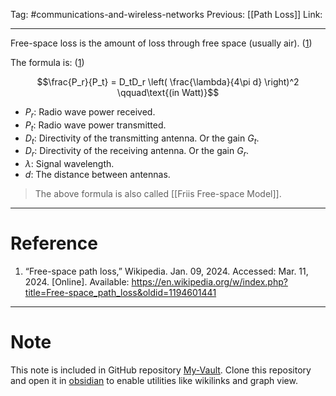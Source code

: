 Tag: #communications-and-wireless-networks 
Previous: [[Path Loss]]
Link: 

---

Free-space loss is the amount of loss through free space (usually air). (<u>1</u>)

The formula is: (<u>1</u>)

$$\frac{P_r}{P_t} = D_tD_r 
\left(
	\frac{\lambda}{4\pi d}
\right)^2 \qquad\text{(in Watt)}$$

- $P_r$: Radio wave power received.
- $P_t$: Radio wave power transmitted.
- $D_t$: Directivity of the transmitting antenna. Or the gain $G_t$.
- $D_r$: Directivity of the receiving antenna. Or the gain $G_r$.
- $\lambda$: Signal wavelength.
- $d$: The distance between antennas.

> The above formula is also called [[Friis Free-space Model]].

---

# Reference

1. “Free-space path loss,” Wikipedia. Jan. 09, 2024. Accessed: Mar. 11, 2024. [Online]. Available: https://en.wikipedia.org/w/index.php?title=Free-space_path_loss&oldid=1194601441

---

# Note

This note is included in GitHub repository [My-Vault](https://github.com/LittleD3092/My-Vault.git). Clone this repository and open it in [obsidian](https://obsidian.md/) to enable utilities like wikilinks and graph view.